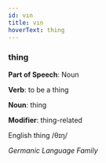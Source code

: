 ```yaml
---
id: vın
title: vın
hoverText: thing
---
```


### thing

**Part of Speech**: Noun

**Verb**: to be a thing

**Noun**: thing

**Modifier**: thing-related

English thing /θɪŋ/

*Germanic Language Family*